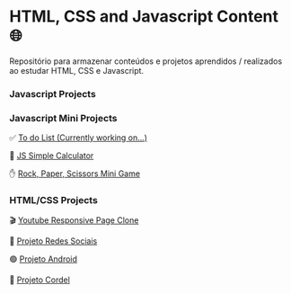 # HTML, CSS and Javascript Content 🌐

Repositório para armazenar conteúdos e projetos aprendidos / realizados ao estudar HTML, CSS e Javascript.
### Javascript  Projects

### Javascript Mini Projects

✅ <a href="https://1larissa.github.io/html-css-javascript/javascript/todo-list/todoList.html">To do List (Currently working on...) </a>

🔢 <a href="https://1larissa.github.io/html-css-javascript/javascript/calculator/calculator.html">JS Simple Calculator</a>

✋ <a href="https://1larissa.github.io/html-css-javascript/javascript/dom-mini-projects/rock-paper-scissors-com-JSON.html">Rock, Paper, Scissors Mini Game</a>


### HTML/CSS Projects
🎬 <a href="https://1larissa.github.io/html-css-javascript/html-css/modulo-5/Youtube-Page-Clone/youtube.html">Youtube Responsive Page Clone</a>

📱 <a href="https://1larissa.github.io/html-css-javascript/html-css/modulo-4/desafios/d015/index.html">Projeto Redes Sociais</a>

🟢 <a href="https://1larissa.github.io/html-css-javascript/html-css/modulo-2/desafios/d010/index.html">Projeto Android</a>

📖 <a href="https://1larissa.github.io/html-css-javascript/html-css/modulo-3/desafios/d012">Projeto Cordel</a>
